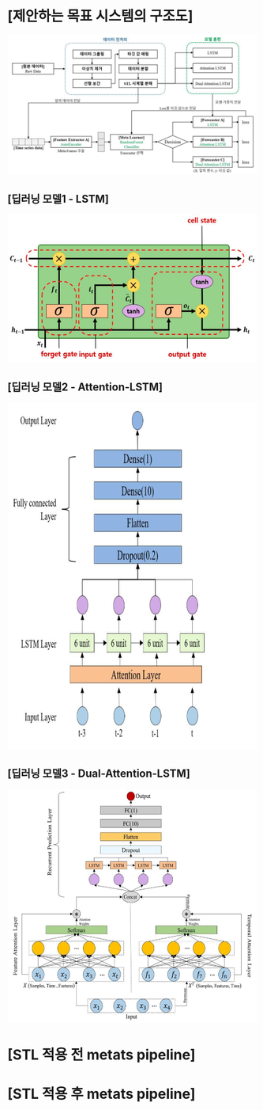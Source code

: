# [제안하는 목표 시스템의 구조도]
![](./img1.jpg)

## [딥러닝 모델1 - LSTM]
<p align="center"><img src="LSTM.jpg" width="600" height="300"/></p>

## [딥러닝 모델2 - Attention-LSTM]
<p align="center"><img src="Attention_LSTM.jpg" width="845" height="702"/></p>

## [딥러닝 모델3 - Dual-Attention-LSTM]
<p align="center"><img src="Dual_Attention_LSTM.jpg" width="570" height="473"/></p>

# [STL 적용 전 metats pipeline]

# [STL 적용 후 metats pipeline]
